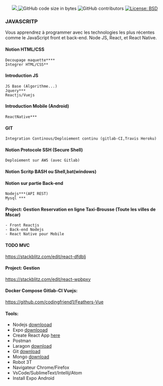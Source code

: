 <p align="center">
  <a href="https://github.com/antonio-nirina/train/commits/master">
    <img src="https://img.shields.io/github/last-commit/antonio-nirina/train.svg" target="_blank" />
  </a>
  <img alt="GitHub code size in bytes" src="https://img.shields.io/github/languages/code-size/antonio-nirina/train">
  <img alt="GitHub contributors" src="https://img.shields.io/github/contributors/antonio-nirina/train">
  <a href="https://github.com/antonio-nirina/train/blob/master/LICENSE">
    <img alt="License: BSD" src="https://img.shields.io/badge/license-BSD-green.svg" target="_blank" />
  </a>

### JAVASCRITP
Vous apprendrez à programmer avec les technologies les plus récentes comme le JavaScript front et back-end. Node JS, React, et React Native.
#### Notion HTML/CSS 
	Decoupage maquette****
	Integrer HTML/CSS**
#### Introduction JS
	JS Base (Algorithme...)
	Jquery***
	Reactjs/Vuejs
#### Introduction Mobile (Android)
	ReactNative***
#### GIT 
	Integration Continous/Deploiement continu (gitlab-CI,Travis Heroku)
#### Notion Protocole SSH (Secure Shell)
	Deploiement sur AWS (avec Gitlab)
#### Notion Scritp BASH ou Shell,bat(windows)
#### Notion sur partie Back-end 
	Nodejs***(API REST)
	Mysql *** 

#### Project: Gestion Reservation en ligne Taxi-Brousse (Toute les villes de Mscar)
 	- Front Reactjs
 	- Back-end Nodejs
 	- React Native pour Mobile
#### TODO MVC
https://stackblitz.com/edit/react-dfdblj
#### Project: Gestion
https://stackblitz.com/edit/react-wpbpxy

#### Docker Compose Gitlab-CI Vuejs:

https://github.com/codingfriend1/Feathers-Vue
#### Tools:
- Nodejs [downlooad](https://nodejs.org/en/download/)
- Expo [downlooad](https://facebook.github.io/react-native/docs/getting-started)
- Create React App [here](https://github.com/facebook/create-react-app)
- Postman 
- Laragon [download](https://laragon.org/download/index.html)
- Git [download](https://git-scm.com/downloads)
- Mongo [download](https://www.mongodb.com/download-center)
- Robot 3T 
- Navigateur Chrome/Firefox
- VsCode/SublimeText/Intellij/Atom
- Install Expo Android



